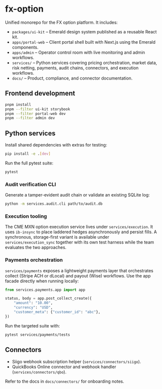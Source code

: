 # fx-option

Unified monorepo for the FX option platform. It includes:

- `packages/ui-kit` – Emerald design system published as a reusable React kit.
- `apps/portal-web` – Client portal shell built with Next.js using the Emerald components.
- `apps/admin` – Operator control room with live monitoring and admin workflows.
- `services/` – Python services covering pricing orchestration, market data, risk netting, payments, audit chains, connectors, and execution workflows.
- `docs/` – Product, compliance, and connector documentation.

## Frontend development

```bash
pnpm install
pnpm --filter ui-kit storybook
pnpm --filter portal-web dev
pnpm --filter admin dev
```

## Python services

Install shared dependencies with extras for testing:

```bash
pip install -e .[dev]
```

Run the full pytest suite:

```bash
pytest
```

### Audit verification CLI

Generate a tamper-evident audit chain or validate an existing SQLite log:

```bash
python -m services.audit.cli path/to/audit.db
```

### Execution tooling

The CME MXN option execution service lives under `services/execution`. It uses `ib-insync` to place laddered hedges asynchronously and persist fills. A synchronous, storage-first variant is available under `services/execution_sync` together with its own test harness while the team evaluates the two approaches.

### Payments orchestration

`services/payments` exposes a lightweight payments layer that orchestrates collect (Stripe ACH or dLocal) and payout (Wise) workflows. Use the app facade directly when running locally:

```python
from services.payments.app import app

status, body = app.post_collect_create({
    "amount": "10.00",
    "currency": "USD",
    "customer_meta": {"customer_id": "abc"},
})
```

Run the targeted suite with:

```bash
pytest services/payments/tests
```

## Connectors

- Siigo webhook subscription helper (`services/connectors/siigo`).
- QuickBooks Online connector and webhook handler (`services/connectors/qbo`).

Refer to the docs in `docs/connectors/` for onboarding notes.
